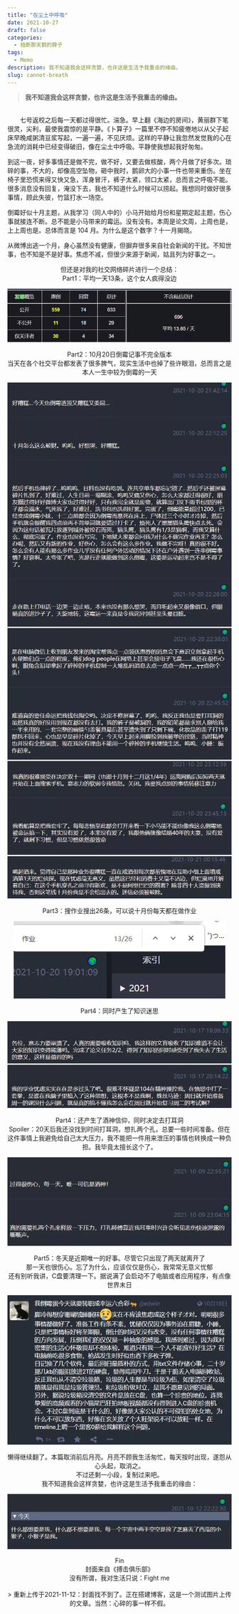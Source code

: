 ```yaml
---
title: "在尘土中呼吸"
date: 2021-10-27
draft: false
categories:
  - 扭断那天鹅的脖子
tags:
  - Memo
description: 我不知道我会这样贪婪，也许这是生活予我重击的缘由。
slug: cannot-breath
---
```


> **我不知道我会这样贪婪，也许这是生活予我重击的缘由。**

<!--more-->

</br>
　　七号返校之后每一天都过得很忙。湍急。早上翻《海边的房间》，黄丽群下笔很灵，尖利，最使我震惊的是平静。《卜算子》一篇里不停不知疲倦地以从父子起床早晚咸粥清豆浆写起，一遍一遍，不见厌烦。这样的平静让我忽然发觉我的心在急流的消耗中已经变得破旧，像在尘土中呼吸。平静使我想起我好匆匆。

到这一夜，好多事情还是做不完，做不好，又要去做核酸，两个月做了好多次。琐碎的事，不大的，却像高空坠物，砸中我时，鹅卵大的小事一件也带来重伤。坐在椅子里恐慌来得又快又急，浑身冒汗，裤子太紧，领口太紧，总而言之呼吸不能。很多消息没有回复，淹没下去，我也不知道什么时候可以捞起。我想同时做好很多事情，顾此失彼，竹篮打水一场空。

倒霉好似十月主题，从我学习（同人中的）小马开始给月份和星期定起主题，伤心事就接连不断。总不能是小马带来的霉运。没有没有。本周是论文周，上周也是，上上周也是。总体而言是 104 月。为什么是这个数字？十一月揭晓。

从微博出逃一个月，身心虽然没有健康，但摒弃很多来自社会新闻的干扰。不知世事，也不知是不是好事。焦虑不减，但很少来源于新闻，姑且列为好事之一。

<center>但还是对我的社交网络碎片进行一个总结：</center>

<center>Part1：平均一天13条，这个女人疯得没边</center>

![](/images/1.webp)

<center>Part2：10月20日倒霉记事不完全版本</center>

<center>当天在各个社交平台都发表了很多脾气，现实生活中也掉了些许眼泪，总而言之是本人一生中较为倒霉的一天</center>

![](/images/2.webp)
![](/images/3.webp)
![](/images/4.webp)
![](/images/5.webp)

<center>Part3：搜作业搜出26条，可以说十月份每天都在做作业

![](/images/6.webp)
</br>

<center>Part4：同时产生了知识迷思

![](/images/意志力.webp)
![](/images/7.webp)

<center>Part4：还产生了酒神信仰，同时决定去打耳洞</center>

<center>
    Spoiler：20天后我还没找到时间打耳洞，想扎两个孔，总要一些时间准备。但在这件事情上我避免给自己太大压力，我不能把一件用来泄压的事情也转换成一种负担。我毕竟太擅长这个了。
</center>

![](/images/8.webp)

<center>Part5：冬天是近期唯一的好事。尽管它只出现了两天就离开了</center>

<center>那一天也很伤心。忘了为什么，应该仅仅是伤心，我常常无意义忧郁</center>

<center>还有别听我讲，C盘要清理一下。据说满了会启动不了电脑或者应用程序，有点像世界末日</center>

![](/images/9.webp)

<center>懒得继续翻了。本篇取消前后月亮。月亮不顾我生活匆忙，每天按时出现，遂怨从心头起，取消之。
<center>不过还剩一小段，复制过来吧。
<center>我不知道我会这样贪婪，也许这是生活予我重击的缘由：

![](/images/10.webp)

<center>Fin</center>

<center>封面来自《搏击俱乐部》

<center>没有所谓，我对生活只说：Fight me</center>

</br>
> 重新上传于2021-11-12：封面找不到了。正在搭建博客，这是一个测试图片上传的文章。当然：心碎的事一样不假。
